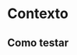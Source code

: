 # Contexto

<!-- Por que você está fazendo essa alteração? -->

## Como testar

<!-- Descreva detalhadamente como testar -->
